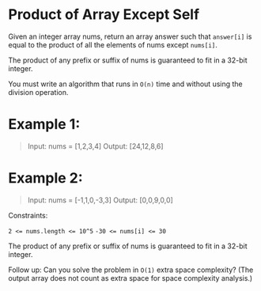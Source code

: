 # Product of Array Except Self

Given an integer array nums, return an array answer such that `answer[i]` is equal to the product of all the elements of nums except `nums[i]`.

The product of any prefix or suffix of nums is guaranteed to fit in a 32-bit integer.

You must write an algorithm that runs in `O(n)` time and without using the division operation.

# Example 1:

> Input: nums = [1,2,3,4]
> Output: [24,12,8,6]

# Example 2:

> Input: nums = [-1,1,0,-3,3]
> Output: [0,0,9,0,0]

Constraints:

`2 <= nums.length <= 10^5`
`-30 <= nums[i] <= 30`

The product of any prefix or suffix of nums is guaranteed to fit in a 32-bit integer.

Follow up: Can you solve the problem in `O(1)` extra space complexity? (The output array does not count as extra space for space complexity analysis.)
